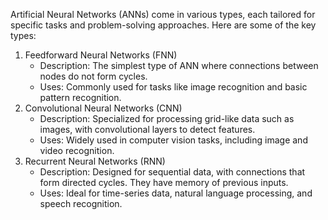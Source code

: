Artificial Neural Networks (ANNs) come in various types, each tailored for specific tasks and problem-solving approaches. Here are some of the key types:
  1.  Feedforward Neural Networks (FNN)
      * Description: The simplest type of ANN where connections between nodes do not form
       cycles.
      * Uses: Commonly used for tasks like image recognition and basic pattern recognition.
  2. Convolutional Neural Networks (CNN)
     * Description: Specialized for processing grid-like data such as images, with 
       convolutional layers to detect features.
     * Uses: Widely used in computer vision tasks, including image and video recognition.
  3. Recurrent Neural Networks (RNN)
     * Description: Designed for sequential data, with connections that form directed cycles. 
       They have memory of previous inputs.
     * Uses: Ideal for time-series data, natural language processing, and speech recognition.
